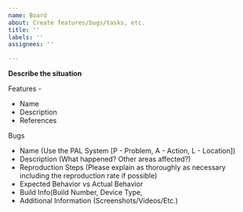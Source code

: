 ```yaml
---
name: Board
about: Create features/bugs/tasks, etc.
title: ''
labels: ''
assignees: ''

---
```


**Describe the situation**

Features -
* Name
* Description
* References

Bugs
* Name (Use the PAL System [P - Problem, A - Action, L - Location])
* Description (What happened? Other areas affected?)
* Reproduction Steps (Please explain as thoroughly as necessary including the reproduction rate if possible)
* Expected Behavior vs Actual Behavior
* Build Info(Build Number, Device Type,
* Additional Information (Screenshots/Videos/Etc.)
